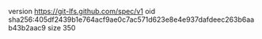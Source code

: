 version https://git-lfs.github.com/spec/v1
oid sha256:405df2439b1e764acf9ae0c7ac571d623e8e4e937dafdeec263b6aab43b2aac9
size 350
